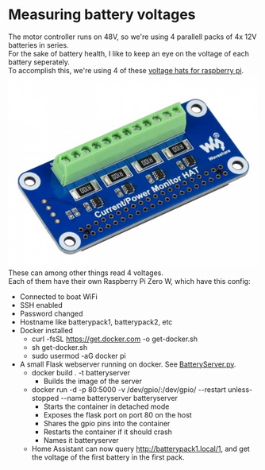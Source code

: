 # Measuring battery voltages

The motor controller runs on 48V, so we're using 4 parallell packs of 4x 12V batteries in series. \
For the sake of battery health, I like to keep an eye on the voltage of each battery seperately. \
To accomplish this, we're using 4 of these [voltage hats for raspberry pi](https://www.waveshare.com/current-power-monitor-hat.htm).
![Voltage hat](voltage_hat.png)
These can among other things read 4 voltages. \
Each of them have their own Raspberry Pi Zero W, which have this config:
- Connected to boat WiFi
- SSH enabled
- Password changed
- Hostname like batterypack1, batterypack2, etc
- Docker installed
  - curl -fsSL https://get.docker.com -o get-docker.sh
  - sh get-docker.sh
  - sudo usermod -aG docker pi
- A small Flask webserver running on docker. See [BatteryServer.py](BatteryServer.py).
  - docker build . -t batteryserver
    - Builds the image of the server
  - docker run -d -p 80:5000 -v /dev/gpio/:/dev/gpio/ --restart unless-stopped --name batteryserver batteryserver
    - Starts the container in detached mode
    - Exposes the flask port on port 80 on the host
    - Shares the gpio pins into the container
    - Restarts the container if it should crash
    - Names it batteryserver
  - Home Assistant can now query http://batterypack1.local/1, and get the voltage of the first battery in the first pack.